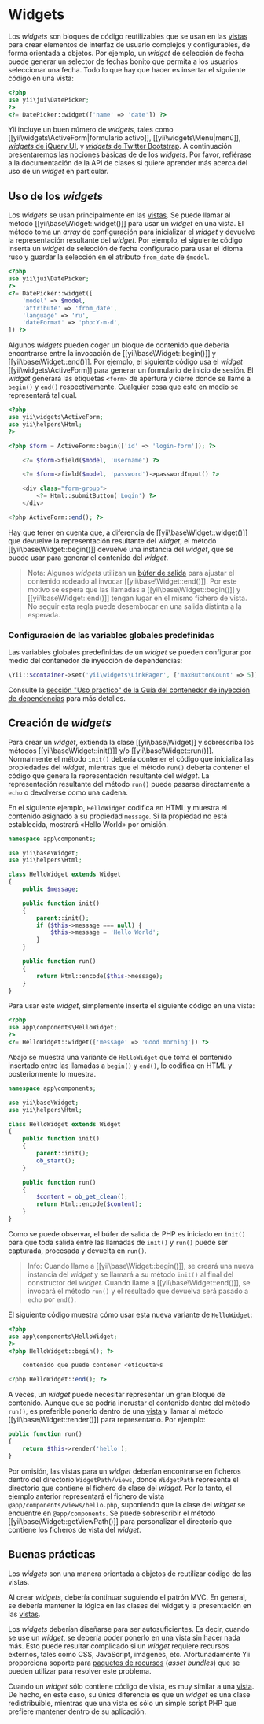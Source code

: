 Widgets
=======

Los _widgets_ son bloques de código reutilizables que se usan en las [vistas](structure-views.md)
para crear elementos de interfaz de usuario complejos y configurables, de forma orientada a objetos.
Por ejemplo, un _widget_ de selección de fecha puede generar un selector de fechas bonito que
permita a los usuarios seleccionar una fecha.  Todo lo que hay que hacer es insertar el siguiente
código en una vista:

```php
<?php
use yii\jui\DatePicker;
?>
<?= DatePicker::widget(['name' => 'date']) ?>
```

Yii incluye un buen número de _widgets_, tales como
[[yii\widgets\ActiveForm|formulario activo]],
[[yii\widgets\Menu|menú]],
[_widgets_ de jQuery UI](https://www.yiiframework.com/extension/yiisoft/yii2-jui), y
[_widgets_ de Twitter Bootstrap](https://www.yiiframework.com/extension/yiisoft/yii2-bootstrap).
A continuación presentaremos las nociones básicas de de los _widgets_.  Por favor, refiérase a la
documentación de la API de clases si quiere aprender más acerca del uso de un _widget_ en particular.


## Uso de los _widgets_ <span id="using-widgets"></span>

Los _widgets_ se usan principalmente en las [vistas](structure-views.md).  Se puede llamar al método
[[yii\base\Widget::widget()]] para usar un _widget_ en una vista.  El método toma un _array_ de
[configuración](concept-configurations.md) para inicializar el _widget_ y devuelve la representación
resultante del _widget_.  Por ejemplo, el siguiente código inserta un _widget_ de selección de fecha
configurado para usar el idioma ruso y guardar la selección en el atributo `from_date` de `$model`.

```php
<?php
use yii\jui\DatePicker;
?>
<?= DatePicker::widget([
    'model' => $model,
    'attribute' => 'from_date',
    'language' => 'ru',
    'dateFormat' => 'php:Y-m-d',
]) ?>
```

Algunos _widgets_ pueden coger un bloque de contenido que debería encontrarse entre la invocación de
[[yii\base\Widget::begin()]] y [[yii\base\Widget::end()]].  Por ejemplo, el siguiente código usa el
_widget_ [[yii\widgets\ActiveForm]] para generar un formulario de inicio de sesión.  El _widget_
generará las etiquetas `<form>` de apertura y cierre donde se llame a `begin()` y `end()`
respectivamente. Cualquier cosa que este en medio se representará tal cual.

```php
<?php
use yii\widgets\ActiveForm;
use yii\helpers\Html;
?>

<?php $form = ActiveForm::begin(['id' => 'login-form']); ?>

    <?= $form->field($model, 'username') ?>

    <?= $form->field($model, 'password')->passwordInput() ?>

    <div class="form-group">
        <?= Html::submitButton('Login') ?>
    </div>

<?php ActiveForm::end(); ?>
```

Hay que tener en cuenta que, a diferencia de [[yii\base\Widget::widget()]] que devuelve la
representación resultante del _widget_, el método [[yii\base\Widget::begin()]] devuelve una
instancia del _widget_, que se puede usar para generar el contenido del _widget_.

> Nota: Algunos _widgets_ utilizan un [búfer de salida](https://secure.php.net/manual/es/book.outcontrol.php)
> para ajustar el contenido rodeado al invocar [[yii\base\Widget::end()]].  Por este motivo se espera
> que las llamadas a [[yii\base\Widget::begin()]] y [[yii\base\Widget::end()]] tengan lugar en el
> mismo fichero de vista.
> No seguir esta regla puede desembocar en una salida distinta a la esperada.


### Configuración de las variables globales predefinidas

Las variables globales predefinidas de un _widget_ se pueden configurar por medio del contenedor
de inyección de dependencias:

```php
\Yii::$container->set('yii\widgets\LinkPager', ['maxButtonCount' => 5]);
```

Consulte la [sección "Uso práctico" de la Guía del contenedor de inyección de dependencias](concept-di-container.md#practical-usage) para más detalles.


## Creación de _widgets_ <span id="creating-widgets"></span>

Para crear un _widget_, extienda la clase [[yii\base\Widget]] y sobrescriba los métodos
[[yii\base\Widget::init()]] y/o [[yii\base\Widget::run()]].  Normalmente el método `init()` debería
contener el código que inicializa las propiedades del _widget_, mientras que el método `run()`
debería contener el código que genera la representación resultante del _widget_.  La representación
resultante del método `run()` puede pasarse directamente a `echo` o devolverse como una cadena.

En el siguiente ejemplo, `HelloWidget` codifica en HTML y muestra el contenido asignado a su
propiedad `message`.  Si la propiedad no está establecida, mostrará «Hello World» por omisión.

```php
namespace app\components;

use yii\base\Widget;
use yii\helpers\Html;

class HelloWidget extends Widget
{
    public $message;

    public function init()
    {
        parent::init();
        if ($this->message === null) {
            $this->message = 'Hello World';
        }
    }

    public function run()
    {
        return Html::encode($this->message);
    }
}
```

Para usar este _widget_, simplemente inserte el siguiente código en una vista:

```php
<?php
use app\components\HelloWidget;
?>
<?= HelloWidget::widget(['message' => 'Good morning']) ?>
```

Abajo se muestra una variante de `HelloWidget` que toma el contenido insertado entre las llamadas a
`begin()` y `end()`, lo codifica en HTML y posteriormente lo muestra.

```php
namespace app\components;

use yii\base\Widget;
use yii\helpers\Html;

class HelloWidget extends Widget
{
    public function init()
    {
        parent::init();
        ob_start();
    }

    public function run()
    {
        $content = ob_get_clean();
        return Html::encode($content);
    }
}
```

Como se puede observar, el búfer de salida de PHP es iniciado en `init()` para que toda salida
entre las llamadas de `init()` y `run()` puede ser capturada, procesada y devuelta en `run()`.

> Info: Cuando llame a [[yii\base\Widget::begin()]], se creará una nueva instancia del _widget_ y se
> llamará a su método `init()` al final del constructor del _widget_.  Cuando llame a
> [[yii\base\Widget::end()]], se invocará el método `run()` y el resultado que devuelva será pasado
> a `echo` por `end()`.

El siguiente código muestra cómo usar esta nueva variante de `HelloWidget`:

```php
<?php
use app\components\HelloWidget;
?>
<?php HelloWidget::begin(); ?>

    contenido que puede contener <etiqueta>s

<?php HelloWidget::end(); ?>
```

A veces, un _widget_ puede necesitar representar un gran bloque de contenido.  Aunque que se
podría incrustar el contenido dentro del método `run()`, es preferible ponerlo dentro de una
[vista](structure-views.md) y llamar al método [[yii\base\Widget::render()]] para representarlo.
Por ejemplo:

```php
public function run()
{
    return $this->render('hello');
}
```

Por omisión, las vistas para un _widget_ deberían encontrarse en ficheros dentro del directorio
`WidgetPath/views`, donde `WidgetPath` representa el directorio que contiene el fichero de clase
del _widget_.  Por lo tanto, el ejemplo anterior representará el fichero de vista
`@app/components/views/hello.php`, suponiendo que la clase del _widget_ se encuentre en
`@app/components`.  Se puede sobrescribir el método [[yii\base\Widget::getViewPath()]] para
personalizar el directorio que contiene los ficheros de vista del _widget_.


## Buenas prácticas <span id="best-practices"></span>

Los _widgets_ son una manera orientada a objetos de reutilizar código de las vistas.

Al crear _widgets_, debería continuar suguiendo el patrón MVC.  En general, se debería mantener la
lógica en las clases del widget y la presentación en las [vistas](structure-views.md).

Los _widgets_ deberían diseñarse para ser autosuficientes.  Es decir, cuando se use un _widget_, se
debería poder ponerlo en una vista sin hacer nada más.  Esto puede resultar complicado si un
_widget_ requiere recursos externos, tales como CSS, JavaScript, imágenes, etc.  Afortunadamente
Yii proporciona soporte para [paquetes de recursos](structure-asset-bundles.md) (_asset bundles_)
que se pueden utilizar para resolver este problema.

Cuando un _widget_ sólo contiene código de vista, es muy similar a una [vista](structure-views.md).
De hecho, en este caso, su única diferencia es que un _widget_ es una clase redistribuible, mientras
que una vista es sólo un simple script PHP que prefiere mantener dentro de su aplicación.
